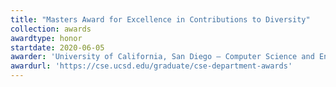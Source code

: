 ```yaml
---
title: "Masters Award for Excellence in Contributions to Diversity"
collection: awards
awardtype: honor
startdate: 2020-06-05
awarder: 'University of California, San Diego — Computer Science and Engineering Department'
awardurl: 'https://cse.ucsd.edu/graduate/cse-department-awards'
---
```


